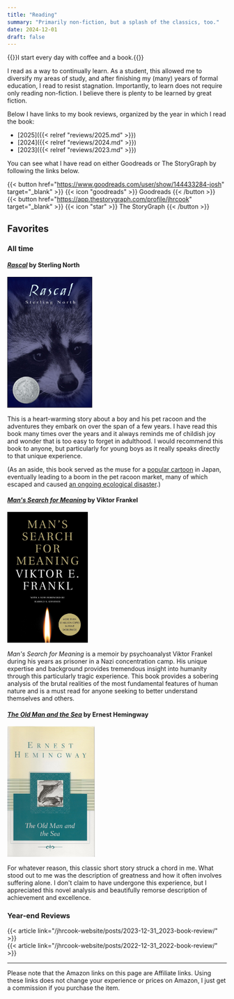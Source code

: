 ```yaml
---
title: "Reading"
summary: "Primarily non-fiction, but a splash of the classics, too."
date: 2024-12-01
draft: false
---
```


{{<lead>}}I start every day with coffee and a book.{{</lead>}}

I read as a way to continually learn.
As a student, this allowed me to diversify my areas of study, and after finishing my (many) years of formal education, I read to resist stagnation.
Importantly, to learn does not require only reading non-fiction.
I believe there is plenty to be learned by great fiction.

Below I have links to my book reviews, organized by the year in which I read the book:

- [2025]({{< relref "reviews/2025.md" >}})
- [2024]({{< relref "reviews/2024.md" >}})
- [2023]({{< relref "reviews/2023.md" >}})

You can see what I have read on either Goodreads or The StoryGraph by following the links below.

{{< button href="https://www.goodreads.com/user/show/144433284-josh" target="_blank" >}}
{{< icon "goodreads" >}} Goodreads
{{< /button >}}
&nbsp;
{{< button href="https://app.thestorygraph.com/profile/jhrcook" target="_blank" >}}
{{< icon "star" >}} The StoryGraph
{{< /button >}}

## Favorites

### All time

#### [*Rascal*](https://amzn.to/4epaCml) by Sterling North

<img src="./assets/rascal.jpg" alt="Rascal cover image." style="height:300px"/>

This is a heart-warming story about a boy and his pet racoon and the adventures they embark on over the span of a few years.
I have read this book many times over the years and it always reminds me of childish joy and wonder that is too easy to forget in adulthood.
I would recommend this book to anyone, but particularly for young boys as it really speaks directly to that unique experience.

(As an aside, this book served as the muse for a [popular cartoon](https://en.wikipedia.org/wiki/Rascal_the_Raccoon) in Japan, eventually leading to a boom in the pet racoon market, many of which escaped and caused [an ongoing ecological disaster](https://www.smithsonianmag.com/smart-news/childrens-book-behind-japans-raccoon-problem-180954577/).)

#### [*Man's Search for Meaning*](https://amzn.to/3XvVFZE) by Viktor Frankel

<img src="./assets/search-for-meaning.jpg" alt="Man's Search for Meaning cover image." style="height:300px"/>

*Man's Search for Meaning* is a memoir by psychoanalyst Viktor Frankel during his years as prisoner in a Nazi concentration camp.
His unique expertise and background provides tremendous insight into humanity through this particularly tragic experience.
This book provides a sobering analysis of the brutal realities of the most fundamental features of human nature and is a must read for anyone seeking to better understand themselves and others.

#### [*The Old Man and the Sea*](https://amzn.to/3XqXYxq) by Ernest Hemingway

<img src="./assets/old-man-sea.jpg" alt="The Old Man and the Sea cover image." style="height:300px"/>

For whatever reason, this classic short story struck a chord in me.
What stood out to me was the description of greatness and how it often involves suffering alone.
I don't claim to have undergone this experience, but I appreciated this novel analysis and beautifully remorse description of achievement and excellence.

### Year-end Reviews

{{< article  link="/jhrcook-website/posts/2023-12-31_2023-book-review/"  >}}
<br>
{{< article  link="/jhrcook-website/posts/2022-12-31_2022-book-review/"  >}}

---

Please note that the Amazon links on this page are Affiliate links.
Using these links does not change your experience or prices on Amazon, I just get a commission if you purchase the item.
